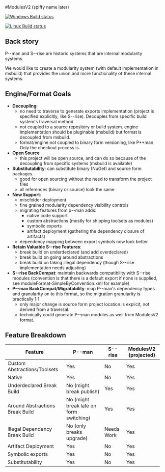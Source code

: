 #ModulesV2 (spiffy name later)

[![Windows Build status](https://ci.appveyor.com/api/projects/status/lmqrj55dvu0dgo79/branch/master?svg=true)](https://ci.appveyor.com/project/oliver-feng/modules-core/branch/master)

[![Linux Build status](https://travis-ci.org/oliver-feng/modules-core.svg)](https://travis-ci.org/oliver-feng/modules-core)


## Back story
P--man and S--rise are historic systems that are internal modularity systems.

We would like to create a modularity system (with default implementation in msbuild) that provides the union and more functionality of these internal systems.

## Engine/Format Goals

- **Decoupling**: 
    - no need to traverse to generate exports implementation (project is specified explicitly, like S--rise). Decouples from specific build system's traversal method.
    - not coupled to a source repository or build system. engine implementation should be pluginable (msbuild) but format is decoupled from msbuild.
    - format/engine not coupled to binary form versioning, like P**man. Only the checkout process is.
- **Open Source**
    - this project will be open source, and can do so because of the decoupling from specific systems (msbuild is available)
- **Substitutability**: can substitute binary (NuGet) and source form packages. 
    - good for open sourcing without the need to transform the project files
    - all references (binary or source) look the same
- **New Support**:
    - miscfolder deployment
    - fine grained modularity dependency visibility controls
    - migrating features from p--man adds:
        - native code support
        - custom abstractions (mostly for shipping toolsets as modules)
        - symbolic exports
        - artifact deployment (gathering the dependency closure of artifacts)
    - dependency mapping between export symbols now look better
- **Retain Valuable S--rise Features**:
    - break build on underdeclared (and add overdeclared)
    - break build on going around abstractions
    - break build on taking illegal dependency (though S--rise implementation needs adjusting)
- **S--rise BackCompat**: maintain backwards compatibility with S--rise modules (convention is that there is a default export if none is supplied, see moduleFormat-SimpleByConvention.xml for example)
- **P--man BackCompat/Migratability**: map P--man's dependency types and granularity on to this format, so the migration granularity is practically 1:1
    - only major change is source form project location is explicit, not derived from a traversal.
    - technically could generate P--man modules as well from ModulesV2 format.


## Feature Breakdown

| Feature | P--man | S--rise | ModulesV2 (projected) | 
|-----------|------|---------|----------|
| Custom Abstractions/Toolsets | Yes | No | Yes |
| Native | Yes | No | Yes |
| Underdeclared Break Build | No (might break publish) | Yes | Yes |
| Around Abstractions Break Build | No (might break late on form switching) | Yes | Yes |
| Illegal Dependency Break Build | No (only breaks upgrade) | Needs Work | Yes | 
| Artifact Deployment | Yes | No | Yes |
| Symbolic exports | Yes | No | Yes |
| Substitutability | Yes | No | Yes |